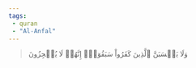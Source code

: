 ```yaml
---
tags: 
 - quran 
 - "Al-Anfal"
---
```


> وَلَا يَحۡسَبَنَّ ٱلَّذِينَ كَفَرُواْ سَبَقُوٓاْۚ إِنَّهُمۡ لَا يُعۡجِزُونَ
